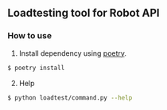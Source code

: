 ## Loadtesting tool for Robot API ##

### How to use ###
1. Install dependency using [poetry](https://github.com/python-poetry/poetry).
```sh
$ poetry install
```

2. Help
```sh
$ python loadtest/command.py --help
```
